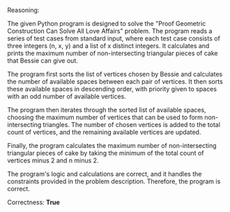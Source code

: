 Reasoning:

The given Python program is designed to solve the "Proof Geometric Construction Can Solve All Love Affairs" problem. The program reads a series of test cases from standard input, where each test case consists of three integers (n, x, y) and a list of x distinct integers. It calculates and prints the maximum number of non-intersecting triangular pieces of cake that Bessie can give out.

The program first sorts the list of vertices chosen by Bessie and calculates the number of available spaces between each pair of vertices. It then sorts these available spaces in descending order, with priority given to spaces with an odd number of available vertices.

The program then iterates through the sorted list of available spaces, choosing the maximum number of vertices that can be used to form non-intersecting triangles. The number of chosen vertices is added to the total count of vertices, and the remaining available vertices are updated.

Finally, the program calculates the maximum number of non-intersecting triangular pieces of cake by taking the minimum of the total count of vertices minus 2 and n minus 2.

The program's logic and calculations are correct, and it handles the constraints provided in the problem description. Therefore, the program is correct.

Correctness: **True**